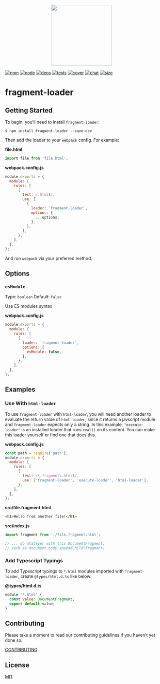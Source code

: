 <div align="center">
  <a href="https://github.com/webpack/webpack">
    <img width="200" height="200" src="https://webpack.js.org/assets/icon-square-big.svg">
  </a>
</div>

[![npm][npm]][npm-url]
[![node][node]][node-url]
[![deps][deps]][deps-url]
[![tests][tests]][tests-url]
[![cover][cover]][cover-url]
[![chat][chat]][chat-url]
[![size][size]][size-url]

# fragment-loader

## Getting Started

To begin, you'll need to install `fragment-loader`:

```console
$ npm install fragment-loader --save-dev
```

<!-- isLoader ? use(this) : delete(isPlugin) -->

Then add the loader to your `webpack` config. For example:

**file.html**

```js
import file from 'file.html';
```

<!-- isLoader ? use(this) : delete(isPlugin) -->

**webpack.config.js**

```js
module.exports = {
  module: {
    rules: [
      {
        test: /.html$/,
        use: [
          {
            loader: `fragment-loader`,
            options: {
              ...options,
            },
          },
        ],
      },
    ],
  },
};
```

And run `webpack` via your preferred method.

## Options

### `esModule`

Type: `boolean`
Default: `false`

Use ES modules syntax

<!-- isLoader ? use(this) : delete(isPlugin) -->

**webpack.config.js**

```js
module.exports = {
  module: {
    rules: [
      {
        loader: `fragment-loader`,
        options: {
          esModule: false,
        },
      },
    ],
  },
};
```

## Examples

### Use With `html-loader`

To use `fragment-loader` with `html-loader`, you will need another loader to evaluate the return value of `html-loader`, since it returns a javscript module and `fragment-loader` expects only a string. In this example, `"execute-loader"` is an installed loader that runs `eval()` on its content. You can make this loader yourself or find one that does this.

**webpack.config.js**

```js
const path = require('path');
module.exports = {
  module: {
    rules: [
      {
        test: /\.fragment\.html$/,
        use: ['fragment-loader', 'execute-loader', 'html-loader'],
      },
    ],
  },
};
```

**src/file.fragment.html**

```html
<h1>Hello from another file!</h1>
```

**src/index.js**

```js
import fragment from './file.fragment.html';

// ... do whatever with this DocumentFragment,
// such as document.body.appendChild(fragment)
```

### Add Typescript Typings

To add Typescript typings to `*.html` modules imported with `fragment-loader`, create `@types/html.d.ts` like below:

**@types/html.d.ts**

```js
module '*.html' {
  const value: DocumentFragment;
  export default value;
}
```

## Contributing

Please take a moment to read our contributing guidelines if you haven't yet done so.

[CONTRIBUTING](./.github/CONTRIBUTING.md)

## License

[MIT](./LICENSE)

[npm]: https://img.shields.io/npm/v/fragment-loader.svg
[npm-url]: https://npmjs.com/package/fragment-loader
[node]: https://img.shields.io/node/v/fragment-loader.svg
[node-url]: https://nodejs.org
[deps]: https://david-dm.org/webpack-contrib/fragment-loader.svg
[deps-url]: https://david-dm.org/webpack-contrib/fragment-loader
[tests]: https://dev.azure.com/webpack-contrib/fragment-loader/_apis/build/status/webpack-contrib.fragment-loader?branchName=master
[tests-url]: https://dev.azure.com/webpack-contrib/fragment-loader/_build/latest?definitionId=2&branchName=master
[cover]: https://codecov.io/gh/webpack-contrib/fragment-loader/branch/master/graph/badge.svg
[cover-url]: https://codecov.io/gh/webpack-contrib/fragment-loader
[chat]: https://img.shields.io/badge/gitter-webpack%2Fwebpack-brightgreen.svg
[chat-url]: https://gitter.im/webpack/webpack
[size]: https://packagephobia.now.sh/badge?p=fragment-loader
[size-url]: https://packagephobia.now.sh/result?p=fragment-loader

